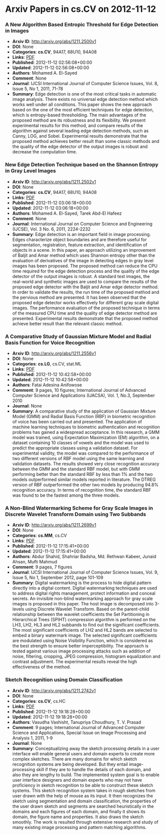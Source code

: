 # Arxiv Papers in cs.CV on 2012-11-12
### A New Algorithm Based Entropic Threshold for Edge Detection in Images
- **Arxiv ID**: http://arxiv.org/abs/1211.2500v1
- **DOI**: None
- **Categories**: **cs.CV**, 94A17, 68U10, 94A08
- **Links**: [PDF](http://arxiv.org/pdf/1211.2500v1)
- **Published**: 2012-11-12 02:56:08+00:00
- **Updated**: 2012-11-12 02:56:08+00:00
- **Authors**: Mohamed A. El-Sayed
- **Comment**: None
- **Journal**: IJCSI International Journal of Computer Science Issues, Vol. 8,
  Issue 5, No 1, 2011, 71-78
- **Summary**: Edge detection is one of the most critical tasks in automatic image analysis. There exists no universal edge detection method which works well under all conditions. This paper shows the new approach based on the one of the most efficient techniques for edge detection, which is entropy-based thresholding. The main advantages of the proposed method are its robustness and its flexibility. We present experimental results for this method, and compare results of the algorithm against several leading edge detection methods, such as Canny, LOG, and Sobel. Experimental results demonstrate that the proposed method achieves better result than some classic methods and the quality of the edge detector of the output images is robust and decrease the computation time.



### New Edge Detection Technique based on the Shannon Entropy in Gray Level Images
- **Arxiv ID**: http://arxiv.org/abs/1211.2502v1
- **DOI**: None
- **Categories**: **cs.CV**, 94A17, 68U10, 94A08
- **Links**: [PDF](http://arxiv.org/pdf/1211.2502v1)
- **Published**: 2012-11-12 03:06:18+00:00
- **Updated**: 2012-11-12 03:06:18+00:00
- **Authors**: Mohamed A. El-Sayed, Tarek Abd-El Hafeez
- **Comment**: None
- **Journal**: International Journal on Computer Science and Engineering (IJCSE),
  Vol. 3 No. 6, 2011, 2224-2232
- **Summary**: Edge detection is an important field in image processing. Edges characterize object boundaries and are therefore useful for segmentation, registration, feature extraction, and identification of objects in a scene. In this paper, an approach utilizing an improvement of Baljit and Amar method which uses Shannon entropy other than the evaluation of derivatives of the image in detecting edges in gray level images has been proposed. The proposed method can reduce the CPU time required for the edge detection process and the quality of the edge detector of the output images is robust. A standard test images, the real-world and synthetic images are used to compare the results of the proposed edge detector with the Baljit and Amar edge detector method. In order to validate the results, the run time of the proposed method and the pervious method are presented. It has been observed that the proposed edge detector works effectively for different gray scale digital images. The performance evaluation of the proposed technique in terms of the measured CPU time and the quality of edge detector method are presented. Experimental results demonstrate that the proposed method achieve better result than the relevant classic method.



### A Comparative Study of Gaussian Mixture Model and Radial Basis Function for Voice Recognition
- **Arxiv ID**: http://arxiv.org/abs/1211.2556v1
- **DOI**: None
- **Categories**: **cs.LG**, cs.CV, stat.ML
- **Links**: [PDF](http://arxiv.org/pdf/1211.2556v1)
- **Published**: 2012-11-12 10:42:58+00:00
- **Updated**: 2012-11-12 10:42:58+00:00
- **Authors**: Fatai Adesina Anifowose
- **Comment**: 9 pages, 10 figures; International Journal of Advanced Computer
  Science and Applications (IJACSA), Vol. 1, No.3, September 2010
- **Journal**: None
- **Summary**: A comparative study of the application of Gaussian Mixture Model (GMM) and Radial Basis Function (RBF) in biometric recognition of voice has been carried out and presented. The application of machine learning techniques to biometric authentication and recognition problems has gained a widespread acceptance. In this research, a GMM model was trained, using Expectation Maximization (EM) algorithm, on a dataset containing 10 classes of vowels and the model was used to predict the appropriate classes using a validation dataset. For experimental validity, the model was compared to the performance of two different versions of RBF model using the same learning and validation datasets. The results showed very close recognition accuracy between the GMM and the standard RBF model, but with GMM performing better than the standard RBF by less than 1% and the two models outperformed similar models reported in literature. The DTREG version of RBF outperformed the other two models by producing 94.8% recognition accuracy. In terms of recognition time, the standard RBF was found to be the fastest among the three models.



### A Non-Blind Watermarking Scheme for Gray Scale Images in Discrete Wavelet Transform Domain using Two Subbands
- **Arxiv ID**: http://arxiv.org/abs/1211.2699v1
- **DOI**: None
- **Categories**: **cs.MM**, cs.CV
- **Links**: [PDF](http://arxiv.org/pdf/1211.2699v1)
- **Published**: 2012-11-12 17:15:41+00:00
- **Updated**: 2012-11-12 17:15:41+00:00
- **Authors**: Abdur Shahid, Shahriar Badsha, Md. Rethwan Kabeer, Junaid Ahsan, Mufti Mahmud
- **Comment**: 9 pages, 7 figures
- **Journal**: IJCSI International Journal of Computer Science Issues, Vol. 9,
  Issue 5, No 1, September 2012, page 101-109
- **Summary**: Digital watermarking is the process to hide digital pattern directly into a digital content. Digital watermarking techniques are used to address digital rights management, protect information and conceal secrets. An invisible non-blind watermarking approach for gray scale images is proposed in this paper. The host image is decomposed into 3-levels using Discrete Wavelet Transform. Based on the parent-child relationship between the wavelet coefficients the Set Partitioning in Hierarchical Trees (SPIHT) compression algorithm is performed on the LH3, LH2, HL3 and HL2 subbands to find out the significant coefficients. The most significant coefficients of LH2 and HL2 bands are selected to embed a binary watermark image. The selected significant coefficients are modulated using Noise Visibility Function, which is considered as the best strength to ensure better imperceptibility. The approach is tested against various image processing attacks such as addition of noise, filtering, cropping, JPEG compression, histogram equalization and contrast adjustment. The experimental results reveal the high effectiveness of the method.



### Sketch Recognition using Domain Classification
- **Arxiv ID**: http://arxiv.org/abs/1211.2742v1
- **DOI**: None
- **Categories**: **cs.CV**, cs.HC
- **Links**: [PDF](http://arxiv.org/pdf/1211.2742v1)
- **Published**: 2012-11-12 19:18:28+00:00
- **Updated**: 2012-11-12 19:18:28+00:00
- **Authors**: Vasudha Vashisht, Tanupriya Choudhury, T. V. Prasad
- **Comment**: 9 pages; International Journal of Advanced Computer Science and
  Applications, Special Issue on Image Processing and Analysis 1, 2011, 1-9
- **Journal**: None
- **Summary**: Conceptualizing away the sketch processing details in a user interface will enable general users and domain experts to create more complex sketches. There are many domains for which sketch recognition systems are being developed. But they entail image-processing skill if they are to handle the details of each domain, and also they are lengthy to build. The implemented system goal is to enable user interface designers and domain experts who may not have proficiency in sketch recognition to be able to construct these sketch systems. This sketch recognition system takes in rough sketches from user drawn with the help of mouse as its input. It then recognizes the sketch using segmentation and domain classification, the properties of the user drawn sketch and segments are searched heuristically in the domains and each figures of each domain, and finally it shows its domain, the figure name and properties. It also draws the sketch smoothly. The work is resulted through extensive research and study of many existing image processing and pattern matching algorithms.



